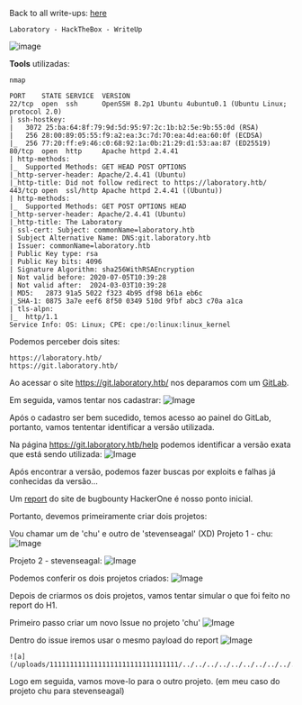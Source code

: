 <html>
 <body>
  <script src="https://www.hackthebox.eu/badge/148108"></script>
 </body>
 </html>


Back to all write-ups: [here](https://repo4chu.github.io/hackthebox/)


~~~~~~~~~~~~~~~~~~~~~~~~~~~~~~~~~
Laboratory - HackTheBox - WriteUp
~~~~~~~~~~~~~~~~~~~~~~~~~~~~~~~~~
![image](https://i.imgur.com/Yy18N58.png)

**Tools** utilizadas:
~~~~~~~~~~~~~~~~~~~~~~~~~~~~~~~~~
nmap
~~~~~~~~~~~~~~~~~~~~~~~~~~~~~~~~~



~~~~~~~~~~~~~~~~~~~~~~~~~~~~~~~~~
PORT    STATE SERVICE  VERSION
22/tcp  open  ssh      OpenSSH 8.2p1 Ubuntu 4ubuntu0.1 (Ubuntu Linux; protocol 2.0)
| ssh-hostkey: 
|   3072 25:ba:64:8f:79:9d:5d:95:97:2c:1b:b2:5e:9b:55:0d (RSA)
|   256 28:00:89:05:55:f9:a2:ea:3c:7d:70:ea:4d:ea:60:0f (ECDSA)
|_  256 77:20:ff:e9:46:c0:68:92:1a:0b:21:29:d1:53:aa:87 (ED25519)
80/tcp  open  http     Apache httpd 2.4.41
| http-methods: 
|_  Supported Methods: GET HEAD POST OPTIONS
|_http-server-header: Apache/2.4.41 (Ubuntu)
|_http-title: Did not follow redirect to https://laboratory.htb/
443/tcp open  ssl/http Apache httpd 2.4.41 ((Ubuntu))
| http-methods: 
|_  Supported Methods: GET POST OPTIONS HEAD
|_http-server-header: Apache/2.4.41 (Ubuntu)
|_http-title: The Laboratory
| ssl-cert: Subject: commonName=laboratory.htb
| Subject Alternative Name: DNS:git.laboratory.htb
| Issuer: commonName=laboratory.htb
| Public Key type: rsa
| Public Key bits: 4096
| Signature Algorithm: sha256WithRSAEncryption
| Not valid before: 2020-07-05T10:39:28
| Not valid after:  2024-03-03T10:39:28
| MD5:   2873 91a5 5022 f323 4b95 df98 b61a eb6c
|_SHA-1: 0875 3a7e eef6 8f50 0349 510d 9fbf abc3 c70a a1ca
| tls-alpn: 
|_  http/1.1
Service Info: OS: Linux; CPE: cpe:/o:linux:linux_kernel
~~~~~~~~~~~~~~~~~~~~~~~~~~~~~~~~~

Podemos perceber dois sites:
~~~~~~~~~~~~~~~~~~~~~~~~~~~~~~~~~
https://laboratory.htb/
https://git.laboratory.htb/
~~~~~~~~~~~~~~~~~~~~~~~~~~~~~~~~~

Ao acessar o site https://git.laboratory.htb/ nos deparamos com um [GitLab](https://about.gitlab.com/).

Em seguida, vamos tentar nos cadastrar:
![Image](https://i.imgur.com/ZBrnqIP.png)

Após o cadastro ser bem sucedido, temos acesso ao painel do GitLab, portanto, vamos tententar identificar a versão utilizada.

Na página https://git.laboratory.htb/help podemos identificar a versão exata que está sendo utilizada:
![Image](https://i.imgur.com/Jf44fiC.png)


Após encontrar a versão, podemos fazer buscas por exploits e falhas já conhecidas da versão...

Um [report](https://hackerone.com/reports/827052) do site de bugbounty HackerOne é nosso ponto inicial.

Portanto, devemos primeiramente criar dois projetos:

Vou chamar um de 'chu' e outro de 'stevenseagal' (XD)
Projeto 1 - chu:
![Image](https://i.imgur.com/xX8oTlp.png)

Projeto 2 - stevenseagal: 
![Image](https://i.imgur.com/EtNLpZ9.png)

Podemos conferir os dois projetos criados:
![Image](https://i.imgur.com/ntSr8u1.png)

Depois de criarmos os dois projetos, vamos tentar simular o que foi feito no report do H1.

Primeiro passo criar um novo Issue no projeto 'chu'
![Image](https://i.imgur.com/xMcW43V.png)

Dentro do issue iremos usar o mesmo payload do report
![Image](https://i.imgur.com/xMcW43V.png)
~~~~~~~~~~~~~~~~~~~~~~~~~~~~~~~~~
![a](/uploads/11111111111111111111111111111111/../../../../../../../../../../../../../../etc/passwd)
~~~~~~~~~~~~~~~~~~~~~~~~~~~~~~~~~

Logo em seguida, vamos move-lo para o outro projeto. (em meu caso do projeto chu para stevenseagal)





